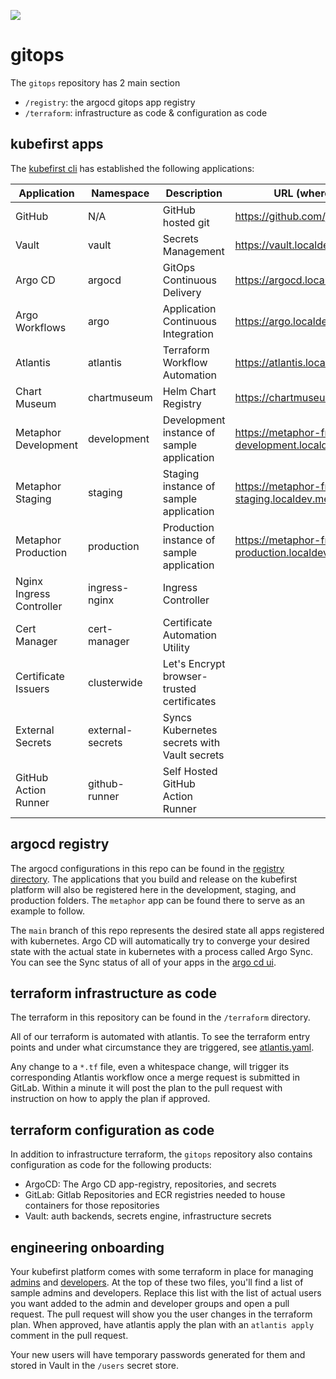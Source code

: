 ![](logo.png)

# gitops

The `gitops` repository has 2 main section

- `/registry`: the argocd gitops app registry 
- `/terraform`: infrastructure as code & configuration as code

## kubefirst apps

The [kubefirst cli](https://github.com/kubefirst/kubefirst) has established the following applications:

| Application              | Namespace        | Description                                 | URL (where applicable)                              |
|--------------------------|------------------|---------------------------------------------|-----------------------------------------------------|
| GitHub           | N/A  | GitHub hosted git                           | https://github.com/jairofernandez/gitops                                           |
| Vault                    | vault            | Secrets Management                          | https://vault.localdev.me                                         |
| Argo CD                  | argocd           | GitOps Continuous Delivery                  | https://argocd.localdev.me                                       |
| Argo Workflows           | argo             | Application Continuous Integration          | https://argo.localdev.me                                |
| Atlantis                 | atlantis         | Terraform Workflow Automation               | https://atlantis.localdev.me                                      |
| Chart Museum             | chartmuseum      | Helm Chart Registry                         | https://chartmuseum.localdev.me                                   |
| Metaphor Development     | development      | Development instance of sample application  | https://metaphor-frontend-development.localdev.me                                |
| Metaphor Staging         | staging          | Staging instance of sample application      | https://metaphor-frontend-staging.localdev.me                            |
| Metaphor Production      | production       | Production instance of sample application   | https://metaphor-frontend-production.localdev.me                               |
| Nginx Ingress Controller | ingress-nginx    | Ingress Controller                          |                                                     |
| Cert Manager             | cert-manager     | Certificate Automation Utility              |                                                     |
| Certificate Issuers      | clusterwide      | Let's Encrypt browser-trusted certificates  |                                                     |
| External Secrets         | external-secrets | Syncs Kubernetes secrets with Vault secrets |                                                     |
| GitHub Action Runner             | github-runner  | Self Hosted GitHub Action Runner                    |                                                     |

## argocd registry

The argocd configurations in this repo can be found in the [registry directory](./registry). The applications that you build and release on the kubefirst platform will also be registered here in the development, staging, and production folders. The `metaphor` app can be found there to serve as an example to follow.

The `main` branch of this repo represents the desired state all apps registered with kubernetes. Argo CD will automatically try to converge your desired state with the actual state in kubernetes with a process called Argo Sync. You can see the Sync status of all of your apps in the [argo cd ui](https://argocd.localdev.me).

## terraform infrastructure as code

The terraform in this repository can be found in the `/terraform` directory. 

All of our terraform is automated with atlantis. To see the terraform entry points and under what circumstance they are triggered, see [atlantis.yaml](./atlantis.yaml).

Any change to a `*.tf` file, even a whitespace change, will trigger its corresponding Atlantis workflow once a merge request is submitted in GitLab. Within a minute it will post the plan to the pull request with instruction on how to apply the plan if approved.

## terraform configuration as code

In addition to infrastructure terraform, the `gitops` repository also contains configuration as code for the following products:
- ArgoCD: The Argo CD app-registry, repositories, and secrets
- GitLab: Gitlab Repositories and ECR registries needed to house containers for those repositories
- Vault: auth backends, secrets engine, infrastructure secrets

## engineering onboarding

Your kubefirst platform comes with some terraform in place for managing [admins](./terraform/users/admins-github.tf) and [developers](./terraform/users/developers-github.tf). At the top of these two files, you'll find a list of sample admins and developers. Replace this list with the list of actual users you want added to the admin and developer groups and open a pull request. The pull request will show you the user changes in the terraform plan. When approved, have atlantis apply the plan with an `atlantis apply` comment in the pull request.

Your new users will have temporary passwords generated for them and stored in Vault in the `/users` secret store.

